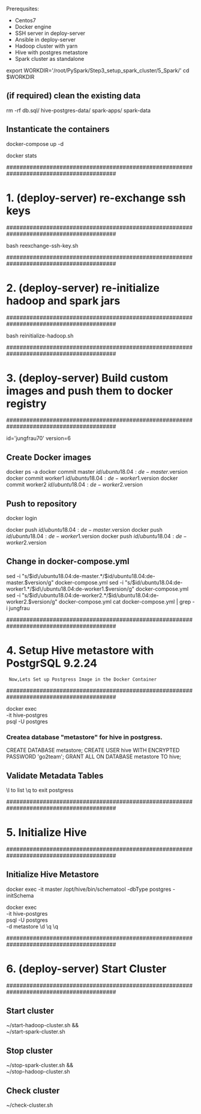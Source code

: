 Prerequsites:
- Centos7
- Docker engine
- SSH server in deploy-server
- Ansible in deploy-server
- Hadoop cluster with yarn
- Hive with postgres metastore
- Spark cluster as standalone


export WORKDIR='/root/PySpark/Step3_setup_spark_cluster/5_Spark/'
cd $WORKDIR

## (if required) clean the existing data
rm -rf db.sql/ hive-postgres-data/ spark-apps/ spark-data


## Instanticate the containers
docker-compose up -d

docker stats

#########################################################################################
# 1. (deploy-server) re-exchange ssh keys
#########################################################################################

bash reexchange-ssh-key.sh


#########################################################################################
# 2. (deploy-server) re-initialize hadoop and spark jars
#########################################################################################

bash reinitialize-hadoop.sh


#########################################################################################
# 3. (deploy-server) Build custom images and push them to docker registry
#########################################################################################

id='jungfrau70'
version=6

## Create Docker images
docker ps -a
docker commit master $id/ubuntu18.04:de-master.$version
docker commit worker1 $id/ubuntu18.04:de-worker1.$version
docker commit worker2 $id/ubuntu18.04:de-worker2.$version

## Push to repository
docker login

docker push $id/ubuntu18.04:de-master.$version
docker push $id/ubuntu18.04:de-worker1.$version
docker push $id/ubuntu18.04:de-worker2.$version

## Change in docker-compose.yml
sed -i "s/$id\/ubuntu18.04:de-master.*/$id\/ubuntu18.04:de-master.$version/g" docker-compose.yml
sed -i "s/$id\/ubuntu18.04:de-worker1.*/$id\/ubuntu18.04:de-worker1.$version/g" docker-compose.yml
sed -i "s/$id\/ubuntu18.04:de-worker2.*/$id\/ubuntu18.04:de-worker2.$version/g" docker-compose.yml
cat docker-compose.yml | grep -i jungfrau


#########################################################################################
# 4. Setup Hive metastore with PostgrSQL 9.2.24
     Now,Lets Set up Postgress Image in the Docker Container
#########################################################################################

docker exec \
    -it hive-postgres \
    psql -U postgres
	
### Createa database "metastore" for hive in postgress.
CREATE DATABASE metastore;
CREATE USER hive WITH ENCRYPTED PASSWORD 'go2team';
GRANT ALL ON DATABASE metastore TO hive;	

## Validate Metadata Tables
\l to list
\q to exit postgress

#########################################################################################
# 5. Initialize Hive
#########################################################################################
## Initialize Hive Metastore
docker exec -it master /opt/hive/bin/schematool -dbType postgres -initSchema

docker exec \
    -it hive-postgres \
    psql -U postgres \
    -d metastore
\d
\q
\q

#########################################################################################
# 6. (deploy-server) Start Cluster
#########################################################################################

## Start cluster
~/start-hadoop-cluster.sh && \
~/start-spark-cluster.sh

## Stop cluster
~/stop-spark-cluster.sh && \
~/stop-hadoop-cluster.sh

## Check cluster
~/check-cluster.sh
